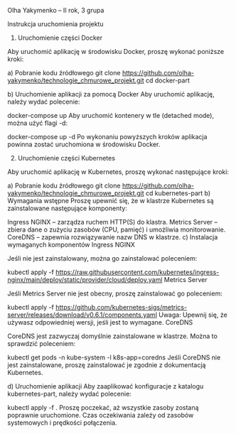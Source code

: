 Olha Yakymenko – II rok, 3 grupa

Instrukcja uruchomienia projektu

1. Uruchomienie części Docker

Aby uruchomić aplikację w środowisku Docker, proszę wykonać poniższe kroki:

a) Pobranie kodu źródłowego
git clone https://github.com/olha-yakymenko/technologie_chmurowe_projekt.git
cd docker-part

b) Uruchomienie aplikacji za pomocą Docker
Aby uruchomić aplikację, należy wydać polecenie:

docker-compose up
Aby uruchomić kontenery w tle (detached mode), można użyć flagi -d:

docker-compose up -d
Po wykonaniu powyższych kroków aplikacja powinna zostać uruchomiona w środowisku Docker.

2. Uruchomienie części Kubernetes

Aby uruchomić aplikację w Kubernetes, proszę wykonać następujące kroki:

a) Pobranie kodu źródłowego
git clone https://github.com/olha-yakymenko/technologie_chmurowe_projekt.git
cd kubernetes-part
b) Wymagania wstępne
Proszę upewnić się, że w klastrze Kubernetes są zainstalowane następujące komponenty:

Ingress NGINX – zarządza ruchem HTTP(S) do klastra.
Metrics Server – zbiera dane o zużyciu zasobów (CPU, pamięć) i umożliwia monitorowanie.
CoreDNS – zapewnia rozwiązywanie nazw DNS w klastrze.
c) Instalacja wymaganych komponentów
Ingress NGINX

Jeśli nie jest zainstalowany, można go zainstalować poleceniem:

kubectl apply -f https://raw.githubusercontent.com/kubernetes/ingress-nginx/main/deploy/static/provider/cloud/deploy.yaml
Metrics Server

Jeśli Metrics Server nie jest obecny, proszę zainstalować go poleceniem:

kubectl apply -f https://github.com/kubernetes-sigs/metrics-server/releases/download/v0.6.1/components.yaml
Uwaga: Upewnij się, że używasz odpowiedniej wersji, jeśli jest to wymagane.
CoreDNS

CoreDNS jest zazwyczaj domyślnie zainstalowane w klastrze. Można to sprawdzić poleceniem:

kubectl get pods -n kube-system -l k8s-app=coredns
Jeśli CoreDNS nie jest zainstalowane, proszę zainstalować je zgodnie z dokumentacją Kubernetes.

d) Uruchomienie aplikacji
Aby zaaplikować konfiguracje z katalogu kubernetes-part, należy wydać polecenie:

kubectl apply -f .
Proszę poczekać, aż wszystkie zasoby zostaną poprawnie uruchomione. Czas oczekiwania zależy od zasobów systemowych i prędkości połączenia.

